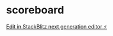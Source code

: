 # scoreboard

[Edit in StackBlitz next generation editor ⚡️](https://stackblitz.com/~/github.com/sjarunvenkat/scoreboard)